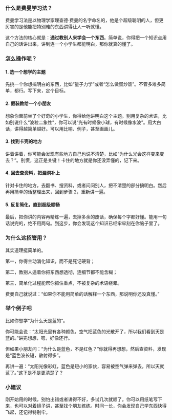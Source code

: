 ### 什么是费曼学习法？

费曼学习法是以物理学家理查德·费曼的名字命名的，他是个超级聪明的人，但更厉害的是他能把特别难的东西讲得让人一听就懂。

这个方法的核心就是：**通过教别人来学会一个东西**。简单说，你得把一个知识点用自己的话讲出来，讲到连一个小学生都能明白，那你就真的懂了。



### 怎么操作呢？

#### 1. 选一个想学的主题

先挑一个你想搞明白的东西，比如“量子力学”或者“怎么做蛋炒饭”。不管多难多简单，都行。写下来，定个目标。

#### 2. 假装教给一个小朋友

想象你面前坐了个好奇的小学生，你得给他讲明白这个主题。别用复杂的术语，比如别说什么“波粒二象性”，你可以说“光有时候像小球，有时候像水波”。用大白话，讲得越简单越好。可以用比喻、例子，甚至画画儿。

#### 3. 找到卡壳的地方

讲着讲着，你可能会发现有些地方自己也说不清楚，比如“为什么光会这样变来变去？”。别慌，这正是关键！卡住的地方就是你还没弄懂的，记下来。

#### 4. 回去查资料，把漏洞补上

针对卡住的地方，去翻书、搜资料，或者问问别人，把不清楚的部分搞明白。然后再用简单的话整理出来，回到步骤 2，重新讲一遍。

#### 5. 反复简化，直到超级顺畅

最后，把你讲的内容再精炼一遍，去掉多余的废话，确保每个字都好懂。能用一句话说完的，绝不用两句。到这步，你会发现这个知识已经牢牢刻在你脑子里了。



### 为什么这招管用？

其实道理挺简单的。

第一，你得主动消化知识，而不是死记硬背；

第二，教别人逼着你把东西想透彻，连细节都不能含糊；

第三，简单化过程能帮你抓住重点，不被复杂的术语绕晕。

费曼自己就说过：“如果你不能用简单的话解释一个东西，那说明你还没真懂。”



### 举个例子吧

比如你想学“为什么天是蓝的”。

你可能会说：“太阳光里有各种颜色，空气把蓝色的光散开了，所以我们看到天是蓝的。”讲完想想，嗯，好像还行。

但如果小朋友问：“为什么是蓝色，不是红色？”你就得再想想，然后查资料，发现是“蓝色波长短，散射得多”。

再讲一遍：“太阳光像彩虹，蓝色是短小的家伙，容易被空气弹来弹去，所以天就蓝了。”这下是不是更清楚了？



### 小建议

刚开始用的时候，别怕出错或者讲得不好，多试几次就顺了。你可以用纸笔写下来，也可以对着镜子讲，甚至找个朋友练练。时间一长，你会发现自己学东西快得飞起，还记得特别牢。

